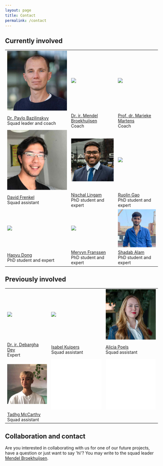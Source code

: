 ```yaml
---
layout: page
title: Contact
permalink: /contact
---
```


## Currently involved
<table class="about-people-table">
<tbody>
  <tr>
    <td class="about-people-image"><img src="/assets/img/people/pavlo-bazilinskyy.jpg" class="about-person"></td>
    <td class="about-people-image"><img src="/assets/img/people/mendel-broekhuijsen.jpg" class="about-person"></td>
    <td class="about-people-image"><img src="/assets/img/people/marieke-martens.jpg" class="about-person"></td>
  </tr>
  <tr>
    <td class="about-people-caption"><a href="https://bazilinskyy.github.io">Dr. Pavlo Bazilinskyy</a><br>Squad leader and coach</td>
    <td class="about-people-caption"><a href="https://www.linkedin.com/in/mendelbroekhuijsen">Dr. ir. Mendel Broekhuijsen</a><br>Coach</td>
    <td class="about-people-caption"><a href="https://www.linkedin.com/in/marieke-martens-30892610">Prof. dr. Marieke Martens</a><br>Coach</td>
  </tr>
  <tr>
    <td class="about-people-image"><img src="/assets/img/people/david-frenkel.jpg" class="about-person"></td>
    <td class="about-people-image"><img src="/assets/img/people/nischal-lingam.jpg" class="about-person"></td>
    <td class="about-people-image"><img src="/assets/img/people/ruolin-gao.jpg" class="about-person"></td>
  </tr>
  <tr>
    <td class="about-people-caption"><a href="https://www.linkedin.com/in/david-frenkel-0616a81a7">David Frenkel</a><br>Squad assistant</td>
    <td class="about-people-caption"><a href="https://www.linkedin.com/in/shiva-nischal-lingam">Nischal Lingam</a><br>PhD student and expert</td>
    <td class="about-people-caption"><a href="https://www.linkedin.com/in/ruolin-gao-731904163">Ruolin Gao</a><br>PhD student and expert</td>
  </tr>
   <tr>
    <td class="about-people-image"><img src="/assets/img/people/haoyu-dong.jpg" class="about-person"></td>
    <td class="about-people-image"><img src="/assets/img/people/mervyn-franssen.jpg" class="about-person"></td>
    <td class="about-people-image"><img src="/assets/img/people/shadab-alam.jpg" class="about-person"></td>
  </tr>
  <tr>
    <td class="about-people-caption"><a href="https://www.linkedin.com/in/haoyudong">Haoyu Dong</a><br>PhD student and expert</td>
    <td class="about-people-caption"><a href="https://www.linkedin.com/in/mervynfranssen">Mervyn Franssen</a><br>PhD student and expert</td>
    <td class="about-people-caption"><a href="https://www.linkedin.com/in/md-shadab-alam-03b8251aa">Shadab Alam</a><br>PhD student and expert</td>
  </tr>
</tbody>
</table>

## Previously involved
<table class="about-people-table">
<tbody>
  <tr>
    <td class="about-people-image"><img src="/assets/img/people/debargha-dey.jpg" class="about-person"></td>
    <td class="about-people-image"><img src="/assets/img/people/isabel-kuipers.jpg" class="about-person"></td>
    <td class="about-people-image"><img src="/assets/img/people/alicia-poels.jpg" class="about-person"></td>
  </tr>
  <tr>
    <td class="about-people-caption"><a href="https://www.linkedin.com/in/deydavedey">Dr. ir. Debargha Dey</a><br>Expert</td>
    <td class="about-people-caption"><a href="https://www.linkedin.com/in/isabel-kuipers-478b4a209">Isabel Kuipers</a><br>Squad assistant</td>
    <td class="about-people-caption"><a href="https://www.linkedin.com/in/alicia-poels-4bb036186">Alicia Poels</a><br>Squad assistant</td>
  </tr>
  <tr>
    <td class="about-people-image"><img src="/assets/img/people/tadhg-mccarthy.jpg" class="about-person"></td>
    <td class="about-people-image"><img src="/assets/img/people/white.jpg" class="about-person"></td>
    <td class="about-people-image"><img src="/assets/img/people/white.jpg" class="about-person"></td>
  </tr>
  <tr>
    <td class="about-people-caption"><a href="https://www.tadhg.co.za">Tadhg McCarthy</a><br>Squad assistant</td>
    <td class="about-people-caption"></td>
    <td class="about-people-caption"></td>
  </tr>
</tbody>
</table>

## Collaboration and contact
Are you interested in collaborating with us for one of our future projects, have a question or just want to say 'hi'? You may write to the squad leader [Mendel Broekhuijsen](mailto:m.j.broekhuijsen@tue.nl).